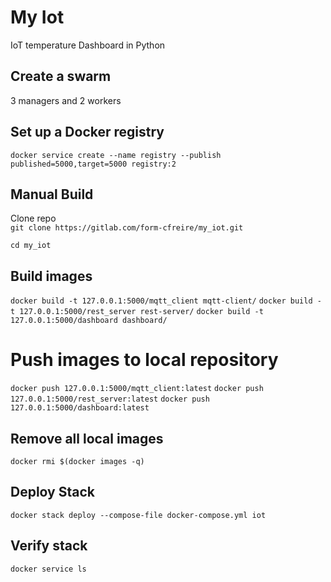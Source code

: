 # My Iot

IoT temperature Dashboard in Python


## Create a swarm
3 managers and 2 workers

## Set up a Docker registry

`docker service create --name registry --publish published=5000,target=5000 registry:2`

## Manual Build

Clone repo  
`git clone https://gitlab.com/form-cfreire/my_iot.git`

`cd my_iot`

## Build images
`docker build -t 127.0.0.1:5000/mqtt_client mqtt-client/`
`docker build -t 127.0.0.1:5000/rest_server rest-server/`
`docker build -t 127.0.0.1:5000/dashboard dashboard/`

# Push images to local repository
`docker push 127.0.0.1:5000/mqtt_client:latest`
`docker push 127.0.0.1:5000/rest_server:latest`
`docker push 127.0.0.1:5000/dashboard:latest`

## Remove all local images
`docker rmi $(docker images -q)`

## Deploy Stack
`docker stack deploy --compose-file docker-compose.yml iot`

## Verify stack
`docker service ls`


